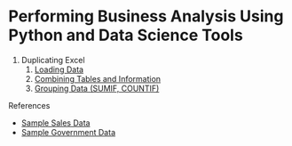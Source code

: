 # Performing Business Analysis Using Python and Data Science Tools

1. Duplicating Excel
    1. [Loading Data](https://www.suiteoperations.com/loading-excel-data-with-python/)
    2. [Combining Tables and Information]()
    3. [Grouping Data (SUMIF, COUNTIF)]()

References
* [Sample Sales Data](https://www.kaggle.com/kyanyoga/sample-sales-data/version/1#sales_data_sample.csv)
* [Sample Government Data](https://catalog.data.gov/dataset?tags=procurement)


